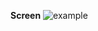 
**Screen**
![example](https://cloud.githubusercontent.com/assets/19840443/17052096/474e25b6-4ffc-11e6-9c44-c54e995e5e28.png)
